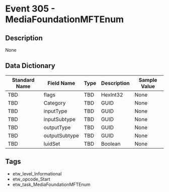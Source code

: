 # Event 305 - MediaFoundationMFTEnum

## Description
None

## Data Dictionary
|Standard Name|Field Name|Type|Description|Sample Value|
|---|---|---|---|---|
|TBD|flags|TBD|HexInt32|None|None|
|TBD|Category|TBD|GUID|None|None|
|TBD|inputType|TBD|GUID|None|None|
|TBD|inputSubtype|TBD|GUID|None|None|
|TBD|outputType|TBD|GUID|None|None|
|TBD|outputSubtype|TBD|GUID|None|None|
|TBD|luidSet|TBD|Boolean|None|None|

## Tags
* etw_level_Informational
* etw_opcode_Start
* etw_task_MediaFoundationMFTEnum